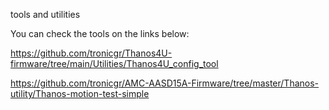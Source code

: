 tools and utilities

You can check the tools on the links below:

https://github.com/tronicgr/Thanos4U-firmware/tree/main/Utilities/Thanos4U_config_tool

https://github.com/tronicgr/AMC-AASD15A-Firmware/tree/master/Thanos-utility/Thanos-motion-test-simple
